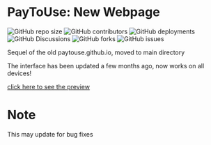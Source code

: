 # PayToUse: New Webpage
![GitHub repo size](https://img.shields.io/github/repo-size/PayToUse/paytouse.github.io?style=flat-square&label=Repository%20size)
![GitHub contributors](https://img.shields.io/github/contributors/PayToUse/paytouse.github.io?style=flat-square&label=Project%20contributors)
![GitHub deployments](https://img.shields.io/github/deployments/PayToUse/paytouse.github.io/github-pages?style=flat-square&label=Deployment%20state)
![GitHub Discussions](https://img.shields.io/github/discussions/PayToUse/paytouse.github.io?style=flat-square&label=Discussions)
![GitHub forks](https://img.shields.io/github/forks/PayToUse/paytouse.github.io?style=flat-square&label=Project%20forks)
![GitHub issues](https://img.shields.io/github/issues/PayToUse/paytouse.github.io?style=flat-square&label=Project%20issues)

Sequel of the old paytouse.github.io, moved to main directory

The interface has been updated a few months ago, now works on all devices!

[click here to see the preview](https://paytouse.github.io/)

# Note
This may update for bug fixes